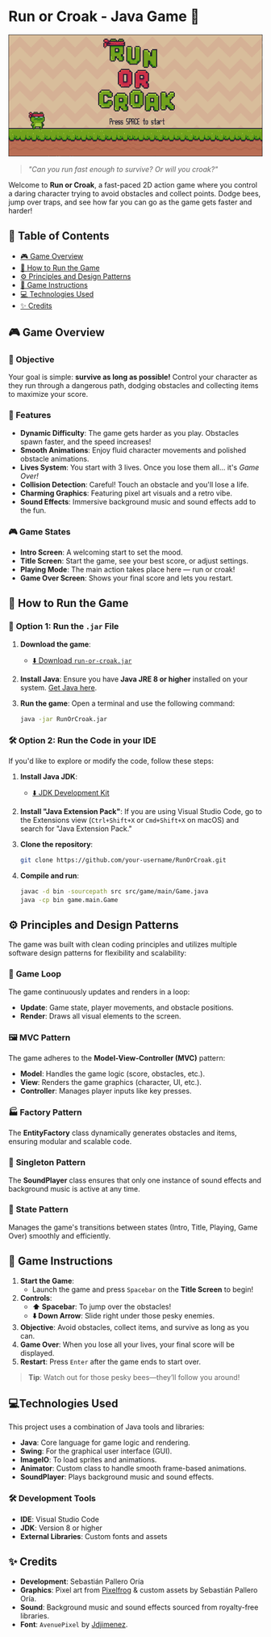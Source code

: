 #  **Run or Croak** - Java Game  🐸 

![Game Screenshot](/src/resources/sprites/sc-001.png)
> *"Can you run fast enough to survive? Or will you croak?"*

Welcome to **Run or Croak**, a fast-paced 2D action game where you control a daring character trying to avoid obstacles and collect points. Dodge bees, jump over traps, and see how far you can go as the game gets faster and harder!




## 🌟 **Table of Contents**
- [🎮 Game Overview](#-game-overview)
- [🚀 How to Run the Game](#-how-to-run-the-game)
- [⚙️ Principles and Design Patterns](#️-principles-and-design-patterns)
- [📜 Game Instructions](#-game-instructions)
- [💻 Technologies Used](#-technologies-used)
- [✨ Credits](#-credits)



## 🎮 Game Overview

### 🎯 Objective

Your goal is simple: **survive as long as possible!** Control your character as they run through a dangerous path, dodging obstacles and collecting items to maximize your score. 

### 🐸 Features

- **Dynamic Difficulty**: The game gets harder as you play. Obstacles spawn faster, and the speed increases!
- **Smooth Animations**: Enjoy fluid character movements and polished obstacle animations.
- **Lives System**: You start with 3 lives. Once you lose them all... it's *Game Over!*
- **Collision Detection**: Careful! Touch an obstacle and you'll lose a life.
- **Charming Graphics**: Featuring pixel art visuals and a retro vibe.
- **Sound Effects**: Immersive background music and sound effects add to the fun.

### 🎮 Game States

- **Intro Screen**: A welcoming start to set the mood.
- **Title Screen**: Start the game, see your best score, or adjust settings.
- **Playing Mode**: The main action takes place here — run or croak!
- **Game Over Screen**: Shows your final score and lets you restart.


## 🚀 How to Run the Game

### 🔗 **Option 1: Run the `.jar` File**
1. **Download the game**:
   - [⬇️ Download `run-or-croak.jar`](https://github.com/Sebaspallero/run-or-croak/raw/run-or-croak.jar)
2. **Install Java**: Ensure you have **Java JRE 8 or higher** installed on your system. [Get Java here](https://www.oracle.com/java/technologies/javase-downloads.html).
3. **Run the game**:
   Open a terminal and use the following command:

   ```bash
   java -jar RunOrCroak.jar
   ```
### 🛠️ Option 2: Run the Code in your IDE
If you'd like to explore or modify the code, follow these steps:

1. **Install Java JDK**: 
    - [⬇️ JDK Development Kit](https://www.oracle.com/java/technologies/downloads/?er=221886)

2. **Install "Java Extension Pack"**: If you are using Visual Studio Code, go to the Extensions view (`Ctrl+Shift+X` or `Cmd+Shift+X` on macOS) and search for "Java Extension Pack." 

2. **Clone the repository**:

   ```bash
   git clone https://github.com/your-username/RunOrCroak.git
   ```

3. **Compile and run**:
   ```bash
   javac -d bin -sourcepath src src/game/main/Game.java
   java -cp bin game.main.Game
   ```
## ⚙️ Principles and Design Patterns

The game was built with clean coding principles and utilizes multiple software design patterns for flexibility and scalability:

### 🔁 **Game Loop**
The game continuously updates and renders in a loop:
- **Update**: Game state, player movements, and obstacle positions.
- **Render**: Draws all visual elements to the screen.

### 🖼️ **MVC Pattern**
The game adheres to the **Model-View-Controller (MVC)** pattern:
- **Model**: Handles the game logic (score, obstacles, etc.).
- **View**: Renders the game graphics (character, UI, etc.).
- **Controller**: Manages player inputs like key presses.

### 🏭 **Factory Pattern**
The **EntityFactory** class dynamically generates obstacles and items, ensuring modular and scalable code.

### 🎵 **Singleton Pattern**
The **SoundPlayer** class ensures that only one instance of sound effects and background music is active at any time.

### 📜 **State Pattern**
Manages the game's transitions between states (Intro, Title, Playing, Game Over) smoothly and efficiently.

## 📜 **Game Instructions**

1. **Start the Game**: 
   - Launch the game and press `Spacebar` on the **Title Screen** to begin!
2. **Controls**:
   - **⬆️ Spacebar**: To jump over the obstacles!
   - **⬇️ Down Arrow**: Slide right under those pesky enemies.
3. **Objective**: Avoid obstacles, collect items, and survive as long as you can.
4. **Game Over**: When you lose all your lives, your final score will be displayed.
5. **Restart**: Press `Enter` after the game ends to start over.

>**Tip**: Watch out for those pesky bees—they’ll follow you around!



## 💻Technologies Used

This project uses a combination of Java tools and libraries:

- **Java**: Core language for game logic and rendering.
- **Swing**: For the graphical user interface (GUI).
- **ImageIO**: To load sprites and animations.
- **Animator**: Custom class to handle smooth frame-based animations.
- **SoundPlayer**: Plays background music and sound effects.

### 🛠️ Development Tools
- **IDE**: Visual Studio Code
- **JDK**: Version 8 or higher
- **External Libraries**: Custom fonts and assets

## ✨ **Credits**

- **Development**: Sebastián Pallero Oría
- **Graphics**: Pixel art from [Pixelfrog](https://pixelfrog-assets.itch.io/) & custom assets by Sebastián Pallero Oría.
- **Sound**: Background music and sound effects sourced from royalty-free libraries.
- **Font**: `AvenuePixel` by [Jdjimenez](https://jdjimenez.itch.io/).

